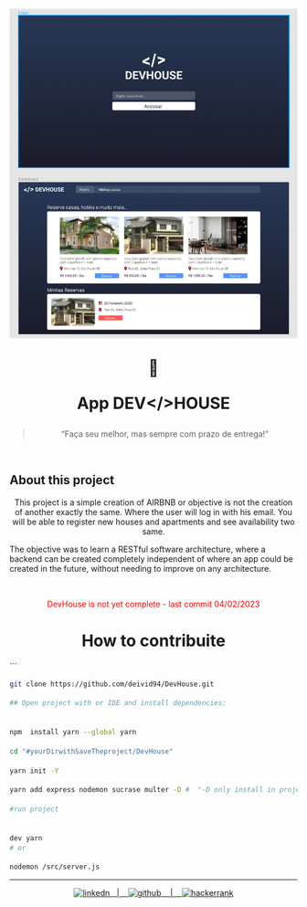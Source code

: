 <h1 align="center">
  <img src= "img/devhouse.png" width_="400px">

  :satellite:<p> App DEV</>HOUSE
</h1>

<blockquote align="center"> “Faça seu melhor, mas sempre com prazo de entrega!”</blockquote>
<br>

  ## About this project
  <p align="center">
    This project is a simple creation of AIRBNB or objective is not the creation of another exactly the same.
Where the user will log in with his email.
You will be able to register new houses and apartments
and see availability two same.

The objective was to learn a RESTful software architecture, where a backend can be created completely independent of where an app could be created in the future, without needing to improve on any architecture.

<p align="center">
 <img alt="" src="https://img.shields.io/badge/Node.js-43853D?style=for-the-badge&logo=node.js&logoColor=white">
 <img alt="" src="https://img.shields.io/badge/Express.js-404D59?style=for-the-badge">
 <img alt="" src="https://img.shields.io/badge/MongoDB-4EA94B?style=for-the-badge&logo=mongodb&logoColor=white">
  </p>
  <div align="center">
  <span style="color:red">DevHouse is not yet complete - last commit 04/02/2023
</span>
  </div>

  <div align="center">
    <h1>How to contribuite</h1>
    <div align="justify">```
    
    
```bash
git clone https://github.com/deivid94/DevHouse.git

## Open project with or IDE and install dependencies:
  

npm  install yarn --global yarn

cd "#yourDirwithSaveTheproject/DevHouse"

yarn init -Y

yarn add express nodemon sucrase multer -D #  "-D only install in project"

#run project


dev yarn
# or

nodemon /src/server.js

```

  
  
  </div>
  </div>
<hr>
<p align="center">
    <a href="https://www.linkedin.com/in/deivid-martins1994/">
  	<img alt ="linkedn" src ="https://img.shields.io/badge/LinkedIn-0077B5?style=for-the-badge&logo=linkedin&logoColor=white">&nbsp;&nbsp;&nbsp;|&nbsp;&nbsp;&nbsp;
  <a href="https://github.com/deivid94">
  <img alt="github" src="https://img.shields.io/badge/GitHub-100000?style=for-the-badge&logo=github&logoColor=white"> &nbsp;&nbsp;&nbsp;|&nbsp;&nbsp;&nbsp;
  <a href="https://www.hackerrank.com/md031194">
  <img alt="hackerrank" src="https://img.shields.io/badge/-Hackerrank-2EC866?style=for-the-badge&logo=HackerRank&logoColor=white"> 

</p>
